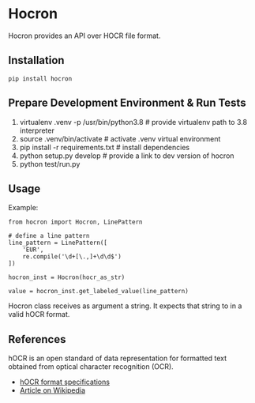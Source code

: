 Hocron
=======================

Hocron provides an API over HOCR file format.

## Installation

    pip install hocron

## Prepare Development Environment & Run Tests
    
1. virtualenv .venv -p /usr/bin/python3.8  # provide virtualenv path to 3.8 interpreter
2. source .venv/bin/activate  # activate .venv virtual environment
3. pip install -r requirements.txt # install dependencies
4. python setup.py develop  # provide a link to dev version of hocron
5. python test/run.py

## Usage

Example:
    
    from hocron import Hocron, LinePattern

    # define a line pattern
    line_pattern = LinePattern([
        'EUR',
        re.compile('\d+[\.,]+\d\d$')
    ])
    
    hocron_inst = Hocron(hocr_as_str)
    
    value = hocron_inst.get_labeled_value(line_pattern)
    
Hocron class receives as argument a string. It expects that string
to in a valid hOCR format.


## References

hOCR is an open standard of data representation for formatted text obtained from optical character recognition (OCR).

* [hOCR format specifications](http://kba.cloud/hocr-spec/1.2/)
* [Article on Wikipedia](https://en.wikipedia.org/wiki/HOCR)